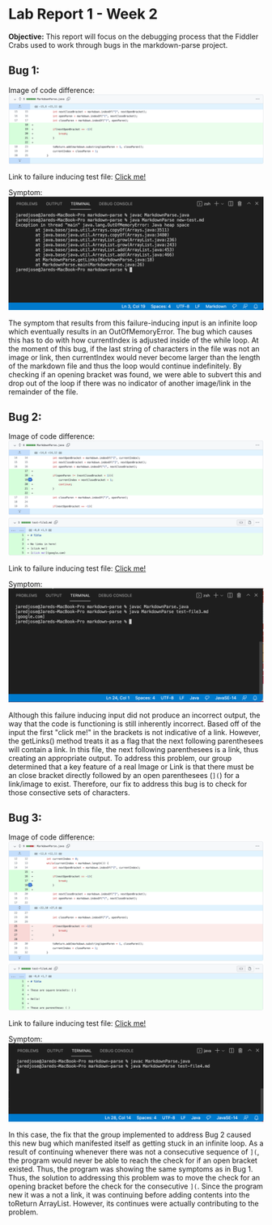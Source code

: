 # Lab Report 1 - Week 2
**Objective:** This report will focus on the debugging process that the Fiddler Crabs used to work through bugs in the markdown-parse project. 

## Bug 1: 
Image of code difference: ![Image](/images/report2/codeDiff1.png)

Link to failure inducing test file: [Click me!](https://github.com/JaredJose/markdown-parse/blob/main/new-test.md)

Symptom: ![Image](/images/report2/symptom1.png)

The symptom that results from this failure-inducing input is an infinite loop which eventually results in an OutOfMemoryError. The bug which causes this has to do with how currentIndex is adjusted inside of the while loop. At the moment of this bug, if the last string of characters in the file was not an image or link, then currentIndex would never become larger than the length of the markdown file and thus the loop would continue indefinitely. By checking if an opening bracket was found, we were able to subvert this and drop out of the loop if there was no indicator of another image/link in the remainder of the file. 

## Bug 2:
Image of code difference: ![Image](/images/report2/codeDiff2.png)

Link to failure inducing test file: [Click me!](https://github.com/JaredJose/markdown-parse/blob/main/test-file3.md)

Symptom: ![Image](/images/report2/symptom2.png)

Although this failure inducing input did not produce an incorrect output, the way that the code is functioning is still inherently incorrect. Based off of the input the first "click me!" in the brackets is not indicative of a link. However, the getLinks() method treats it as a flag that the next following parenthesees will contain a link. In this file, the next following parenthesees is a link, thus creating an appropriate output. To address this problem, our group determined that a key feature of a real Image or Link is that there must be an close bracket directly followed by an open parenthesees (`](`) for a link/image to exist. Therefore, our fix to address this bug is to check for those consective sets of characters. 

## Bug 3:
Image of code difference: ![Image](/images/report2/codeDiff3.png)

Link to failure inducing test file: [Click me!](https://github.com/JaredJose/markdown-parse/blob/main/test-file4.md)

Symptom: ![Image](/images/report2/symptom3.png)

In this case, the fix that the group implemented to address Bug 2 caused this new bug which manifested itself as getting stuck in an infinite loop. As a result of continuing whenever there was not a consecutive sequence of `](`, the program would never be able to reach the check for if an open bracket existed. Thus, the program was showing the same symptoms as in Bug 1. Thus, the solution to addressing this problem was to move the check for an opening bracket before the check for the consecutive `](`. Since the program new it was a not a link, it was continuing before adding contents into the toReturn ArrayList. However, its continues were actually contributing to the problem. 